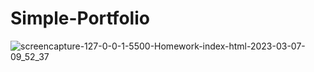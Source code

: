 # Simple-Portfolio

![screencapture-127-0-0-1-5500-Homework-index-html-2023-03-07-09_52_37](https://user-images.githubusercontent.com/94775043/223320272-4c2ab141-236b-4aac-afac-614f9a06ec7c.png)

